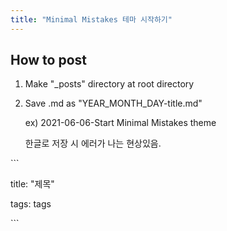```yaml
---
title: "Minimal Mistakes 테마 시작하기"
---
```


## How to post

1. Make "_posts" directory at root directory

2. Save .md as "YEAR_MONTH_DAY-title.md"

   ex) 2021-06-06-Start Minimal Mistakes theme

   한글로 저장 시 에러가 나는 현상있음.

\`\`\`

title: "제목"

tags: tags

\`\`\`